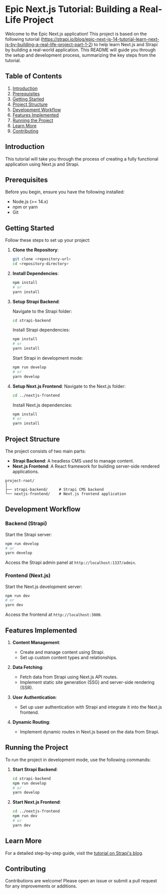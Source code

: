 # Epic Next.js Tutorial: Building a Real-Life Project

Welcome to the Epic Next.js application! This project is based on the following tutorial (https://strapi.io/blog/epic-next-js-14-tutorial-learn-next-js-by-building-a-real-life-project-part-1-2) to help learn Next.js and Strapi by building a real-world application. This README will guide you through the setup and development process, summarizing the key steps from the tutorial.

## Table of Contents

1. [Introduction](#introduction)
2. [Prerequisites](#prerequisites)
3. [Getting Started](#getting-started)
4. [Project Structure](#project-structure)
5. [Development Workflow](#development-workflow)
6. [Features Implemented](#features-implemented)
7. [Running the Project](#running-the-project)
8. [Learn More](#learn-more)
9. [Contributing](#contributing)

## Introduction

This tutorial will take you through the process of creating a fully functional application using Next.js and Strapi.

## Prerequisites

Before you begin, ensure you have the following installed:

- Node.js (>= 14.x)
- npm or yarn
- Git

## Getting Started

Follow these steps to set up your project:

1. **Clone the Repository**:

   ```bash
   git clone <repository-url>
   cd <repository-directory>
   ```

2. **Install Dependencies**:

   ```bash
   npm install
   # or
   yarn install
   ```

3. **Setup Strapi Backend**:

   Navigate to the Strapi folder:

   ```bash
   cd strapi-backend
   ```

   Install Strapi dependencies:

   ```bash
   npm install
   # or
   yarn install
   ```

   Start Strapi in development mode:

   ```bash
   npm run develop
   # or
   yarn develop
   ```

4. **Setup Next.js Frontend**:
   Navigate to the Next.js folder:
   ```bash
   cd ../nextjs-frontend
   ```
   Install Next.js dependencies:
   ```bash
   npm install
   # or
   yarn install
   ```

## Project Structure

The project consists of two main parts:

- **Strapi Backend**: A headless CMS used to manage content.
- **Next.js Frontend**: A React framework for building server-side rendered applications.

```
project-root/
│
├── strapi-backend/     # Strapi CMS backend
└── nextjs-frontend/    # Next.js frontend application
```

## Development Workflow

### Backend (Strapi)

Start the Strapi server:

```bash
npm run develop
# or
yarn develop
```

Access the Strapi admin panel at `http://localhost:1337/admin`.

### Frontend (Next.js)

Start the Next.js development server:

```bash
npm run dev
# or
yarn dev
```

Access the frontend at `http://localhost:3000`.

## Features Implemented

1. **Content Management**:

   - Create and manage content using Strapi.
   - Set up custom content types and relationships.

2. **Data Fetching**:

   - Fetch data from Strapi using Next.js API routes.
   - Implement static site generation (SSG) and server-side rendering (SSR).

3. **User Authentication**:

   - Set up user authentication with Strapi and integrate it into the Next.js frontend.

4. **Dynamic Routing**:
   - Implement dynamic routes in Next.js based on the data from Strapi.

## Running the Project

To run the project in development mode, use the following commands:

1. **Start Strapi Backend**:

   ```bash
   cd strapi-backend
   npm run develop
   # or
   yarn develop
   ```

2. **Start Next.js Frontend**:
   ```bash
   cd ../nextjs-frontend
   npm run dev
   # or
   yarn dev
   ```

## Learn More

For a detailed step-by-step guide, visit the [tutorial on Strapi's blog](https://strapi.io/blog/epic-next-js-14-tutorial-learn-next-js-by-building-a-real-life-project-part-1-2).

## Contributing

Contributions are welcome! Please open an issue or submit a pull request for any improvements or additions.
